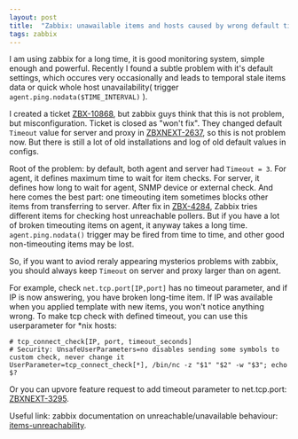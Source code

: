 ```yaml
---
layout: post
title:  "Zabbix: unawailable items and hosts caused by wrong default timeout settings."
tags: zabbix
---
```


I am using zabbix for a long time, it is good monitoring system, simple enough and powerful. Recently I found a subtle problem with it's default settings, which occures very occasionally and leads to temporal stale items data or quick whole host unavailability( trigger `agent.ping.nodata($TIME_INTERVAL)` ).

I created a ticket [ZBX-10868](https://support.zabbix.com/browse/ZBX-10868), but zabbix guys think that this is not problem, but misconfiguration. Ticket is closed as "won't fix". They changed default `Timeout` value for server and proxy in [ZBXNEXT-2637](https://support.zabbix.com/browse/ZBXNEXT-2637), so this is not problem now. But there is still a lot of old installations and log of old default values in configs.

Root of the problem: by default, both agent and server had `Timeout = 3`. For agent, it defines maximum time to wait for item checks. For server, it defines how long to wait for agent, SNMP device or external check. And here comes the best part: one timeouting item sometimes blocks other items from transferring to server. After fix in [ZBX-4284](https://support.zabbix.com/browse/ZBX-4284), Zabbix tries different items for checking host unreachable pollers. But if you have a lot of broken timeouting items on agent, it anyway takes a long time. `agent.ping.nodata()` trigger may be fired from time to time, and other good non-timeouting items may be lost.

So, if you want to aviod reraly appearing mysterios problems with zabbix, you should always keep `Timeout` on server and proxy larger than on agent.

For example, check `net.tcp.port[IP,port]` has no timeout parameter, and if IP is now answering, you have broken long-time item. If IP was available when you applied template with new items, you won't notice anything wrong. To make tcp check with defined timeout, you can use this userparameter for *nix hosts:

```
# tcp_connect_check[IP, port, timeout_seconds]
# Security: UnsafeUserParameters=no disables sending some symbols to custom check, never change it
UserParameter=tcp_connect_check[*], /bin/nc -z "$1" "$2" -w "$3"; echo $?
```

Or you can upvore feature request to add timeout parameter to net.tcp.port: [ZBXNEXT-3295](https://support.zabbix.com/browse/ZBXNEXT-3295).

Useful link: zabbix documentation on unreachable/unavailable behaviour: [items-unreachability](https://www.zabbix.com/documentation/3.0/manual/appendix/items/unreachability).
